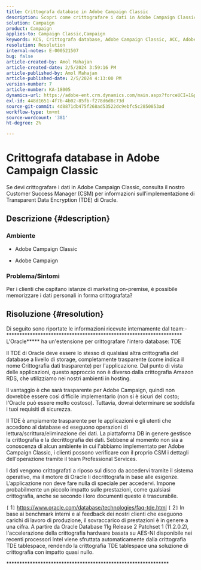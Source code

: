```yaml
---
title: Crittografa database in Adobe Campaign Classic
description: Scopri come crittografare i dati in Adobe Campaign Classic. Utilizza Transparent Data Encryption (TDE) di Oracle.
solution: Campaign
product: Campaign
applies-to: Campaign Classic,Campaign
keywords: KCS, Crittografa database, Adobe Campaign Classic, ACC, Adobe Campaign, FAQ, Oracle, Oracle TDE
resolution: Resolution
internal-notes: E-000521507
bug: false
article-created-by: Amol Mahajan
article-created-date: 2/5/2024 3:59:16 PM
article-published-by: Amol Mahajan
article-published-date: 2/5/2024 4:13:00 PM
version-number: 7
article-number: KA-18005
dynamics-url: https://adobe-ent.crm.dynamics.com/main.aspx?forceUCI=1&pagetype=entityrecord&etn=knowledgearticle&id=4e81807d-3fc4-ee11-9079-6045bd0063aa
exl-id: 448d1651-4f7b-4b02-85fb-f278d6d8c73d
source-git-commit: 4d8871db475f268ad53522dc9ebfc5c2850853ad
workflow-type: tm+mt
source-wordcount: '381'
ht-degree: 2%

---
```


# Crittografa database in Adobe Campaign Classic


Se devi crittografare i dati in Adobe Campaign Classic, consulta il nostro Customer Success Manager (CSM) per informazioni sull’implementazione di Transparent Data Encryption (TDE) di Oracle.

## Descrizione {#description}


### <b>Ambiente</b>

- Adobe Campaign Classic


- Adobe Campaign




### <b>Problema/Sintomi</b>

Per i clienti che ospitano istanze di marketing on-premise, è possibile memorizzare i dati personali in forma crittografata?


## Risoluzione {#resolution}


Di seguito sono riportate le informazioni ricevute internamente dal team:- \*\*\*\*\*\*\*\*\*\*\*\*\*\*\*\*\*\*\*\*\*\*\*\*\*\*\*\*\*\*\*\*\*\*\*\*\*\*\*\*\*\*\*\*\*\*\*\*\*\*\*\*\*\*\*\*\*\*\*\*\*\*\*\*\*\*\* L&#39;Oracle*\*\*\*\* ha un&#39;estensione per crittografare l&#39;intero database: TDE

Il TDE di Oracle deve essere lo stesso di qualsiasi altra crittografia del database a livello di storage, completamente trasparente (come indica il nome Crittografia dati trasparente) per l&#39;applicazione. Dal punto di vista delle applicazioni, questo approccio non è diverso dalla crittografia Amazon RDS, che utilizziamo nei nostri ambienti in hosting.

Il vantaggio è che sarà trasparente per Adobe Campaign, quindi non dovrebbe essere così difficile implementarlo (non si è sicuri del costo; l&#39;Oracle può essere molto costoso). Tuttavia, dovrai determinare se soddisfa i tuoi requisiti di sicurezza.

Il TDE è ampiamente trasparente per le applicazioni e gli utenti che accedono al database ed eseguono operazioni di lettura/scrittura/eliminazione dei dati. La piattaforma DB in genere gestisce la crittografia e la decrittografia dei dati. Sebbene al momento non sia a conoscenza di alcun ambiente in cui l&#39;abbiamo implementato per Adobe Campaign Classic, i clienti possono verificare con il proprio CSM i dettagli dell&#39;operazione tramite il team Professional Services.

I dati vengono crittografati a riposo sul disco da accedervi tramite il sistema operativo, ma il motore di Oracle li decrittografa in base alle esigenze. L’applicazione non deve fare nulla di speciale per accedervi. Impone probabilmente un piccolo impatto sulle prestazioni, come qualsiasi crittografia, anche se secondo i loro documenti questo è trascurabile.

`[` 1`]`  https://www.oracle.com/database/technologies/faq-tde.html
`[` 2`]`  In base ai benchmark interni e al feedback dei nostri clienti che eseguono carichi di lavoro di produzione, il sovraccarico di prestazioni è in genere a una cifra. A partire da Oracle Database 11g Release 2 Patchset 1 (11.2.0.2), l&#39;accelerazione della crittografia hardware basata su AES-NI disponibile nei recenti processori Intel viene sfruttata automaticamente dalla crittografia TDE tablespace, rendendo la crittografia TDE tablespace una soluzione di crittografia con impatto quasi nullo.

\*\*\*\*\*\*\*\*\*\*\*\*\*\*\*\*\*\*\*\*\*\*\*\*\*\*\*\*\*\*\*\*\*\*\*\*\*\*\*\*\*\*\*\*\*\*\*\*\*\*\*\*\*\*\*\*\*\*\*\*\*\*
